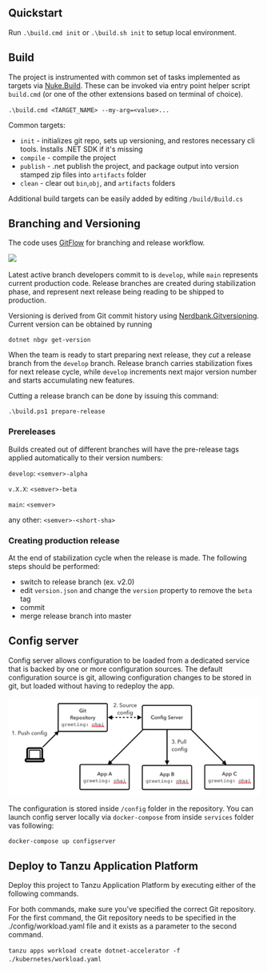 ## Quickstart

Run `.\build.cmd init` or `.\build.sh init` to setup local environment.

## Build

The project is instrumented with common set of tasks implemented as targets via [Nuke.Build](https://nuke.build/). These can be invoked via entry point helper script `build.cmd` (or one of the other extensions based on terminal of choice).

`.\build.cmd <TARGET_NAME> --my-arg=<value>...`

Common targets:

- `init` - initializes git repo, sets up versioning, and restores necessary cli tools. Installs .NET SDK if it's missing
- `compile` - compile the project
- `publish` - .net publish the project, and package output into version stamped zip files into `artifacts` folder
-  `clean` - clear out `bin`,`obj`, and `artifacts` folders

Additional build targets can be easily added by editing `/build/Build.cs`

## Branching and Versioning

The code uses [GitFlow](https://www.atlassian.com/git/tutorials/comparing-workflows/gitflow-workflow) for branching and release workflow.

![](https://wac-cdn.atlassian.com/dam/jcr:8f00f1a4-ef2d-498a-a2c6-8020bb97902f/03%20Release%20branches.svg?cdnVersion=1824)

Latest active branch developers commit to is `develop`, while `main` represents current production code. Release branches are created during stabilization phase, and represent next release being reading to be shipped to production.

Versioning is derived from Git commit history using [Nerdbank.Gitversioning](https://github.com/dotnet/Nerdbank.GitVersioning). Current version can be obtained by running

````
dotnet nbgv get-version
````

When the team is ready to start preparing next release, they *cut* a release branch from the `develop` branch. Release branch carries stabilization fixes for next release cycle, while `develop` increments next major version number and starts accumulating new features.

Cutting a release branch can be done by issuing this command:

```
.\build.ps1 prepare-release
```

### Prereleases

Builds created out of different branches will have the pre-release tags applied automatically to their version numbers:

`develop`: `<semver>-alpha`

`v.X.X`: `<semver>-beta`

`main`: `<semver>`

any other: `<semver>-<short-sha>`

### Creating production release

At the end of stabilization cycle when the release is made. The following steps should be performed:

- switch to release branch (ex. v2.0)
- edit `version.json` and change the `version` property to remove the `beta` tag
- commit
- merge release branch into master

## Config server

Config server allows configuration to be loaded from a dedicated service that is backed by one or more configuration sources. The default configuration source is git, allowing configuration changes to be stored in git, but loaded without having to redeploy the app.

![Config Server](docs/images/config-server-fig1.png)

The configuration is stored inside `/config` folder in the repository. You can launch config server locally via `docker-compose` from inside `services` folder vas following:

```
docker-compose up configserver
```

## Deploy to Tanzu Application Platform

Deploy this project to Tanzu Application Platform by executing either of the following commands.

For both commands, make sure you've specified the correct Git repository. For the first command, the Git repository needs to be specified in the ./config/workload.yaml file and it exists as a parameter to the second command.

`tanzu apps workload create dotnet-accelerator -f ./kubernetes/workload.yaml`

